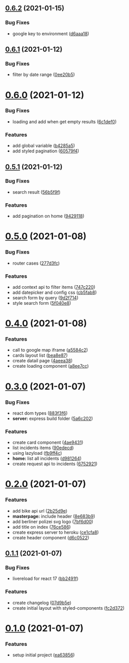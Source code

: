 ## [0.6.2](https://github.com/brunomacedo/stolen-bikes/compare/v0.6.1...v0.6.2) (2021-01-15)


### Bug Fixes

* google key to environment ([d6aaa18](https://github.com/brunomacedo/stolen-bikes/commit/d6aaa18f12b03e55615e0fe7c167862ad080206e))



## [0.6.1](https://github.com/brunomacedo/stolen-bikes/compare/v0.6.0...v0.6.1) (2021-01-12)


### Bug Fixes

* filter by date range ([0ee20b5](https://github.com/brunomacedo/stolen-bikes/commit/0ee20b5b983a1915aae02817836d9908d44faff2))



# [0.6.0](https://github.com/brunomacedo/stolen-bikes/compare/v0.5.1...v0.6.0) (2021-01-12)


### Bug Fixes

* loading and add when get empty results ([6c1def0](https://github.com/brunomacedo/stolen-bikes/commit/6c1def0e7a9c74c3a913ca8a515ef2b90609c9d9))


### Features

* add global variable ([b4285a5](https://github.com/brunomacedo/stolen-bikes/commit/b4285a50946733259947cc25e0c1307150f85380))
* add styled pagination ([60579f4](https://github.com/brunomacedo/stolen-bikes/commit/60579f4c62f63c775d8141cb292511e7fdd266f2))



## [0.5.1](https://github.com/brunomacedo/stolen-bikes/compare/v0.5.0...v0.5.1) (2021-01-12)


### Bug Fixes

* search result ([56b5f9f](https://github.com/brunomacedo/stolen-bikes/commit/56b5f9fdb0b59fa4b9c795770ba865b675870c7c))


### Features

* add pagination on home ([9429118](https://github.com/brunomacedo/stolen-bikes/commit/9429118025716f8bbbf33bb8bda4c1f7196d62d8))



# [0.5.0](https://github.com/brunomacedo/stolen-bikes/compare/v0.4.0...v0.5.0) (2021-01-08)


### Bug Fixes

* router cases ([277d3fc](https://github.com/brunomacedo/stolen-bikes/commit/277d3fc23a75e5cc7814865b141a43c5f149daa6))


### Features

* add context api to filter items ([747c220](https://github.com/brunomacedo/stolen-bikes/commit/747c2208ad381e060ffe4d3f27d41d32c4b69396))
* add datepicker and config css ([cb5fab8](https://github.com/brunomacedo/stolen-bikes/commit/cb5fab8bb8e316ce433636dcef7a1d2d50ec14d4))
* search form by query ([9d2f714](https://github.com/brunomacedo/stolen-bikes/commit/9d2f7146d16725662aac5ffe881a17ec14211b02))
* style search form ([5f040e8](https://github.com/brunomacedo/stolen-bikes/commit/5f040e83750d1475b22700c932215262e3f118b9))



# [0.4.0](https://github.com/brunomacedo/stolen-bikes/compare/v0.3.0...v0.4.0) (2021-01-08)


### Features

* call to google map iframe ([a5584c2](https://github.com/brunomacedo/stolen-bikes/commit/a5584c202cff1b5e65279d3ff73533d1f9ff97ce))
* cards layout list ([bea8e87](https://github.com/brunomacedo/stolen-bikes/commit/bea8e870abc80965f21863a5f5e18c8798c47516))
* create datail page ([4aeea38](https://github.com/brunomacedo/stolen-bikes/commit/4aeea389f5fce736550f8d19327a4a70fa2505d1))
* create loading component ([a8ee7cc](https://github.com/brunomacedo/stolen-bikes/commit/a8ee7cc36096c542415e25fa2df6354c3134de61))



# [0.3.0](https://github.com/brunomacedo/stolen-bikes/compare/v0.2.0...v0.3.0) (2021-01-07)


### Bug Fixes

* react dom types ([883f3f6](https://github.com/brunomacedo/stolen-bikes/commit/883f3f66f5e615715308d84961ed210f1a899af6))
* **server:** express build folder ([5a6c202](https://github.com/brunomacedo/stolen-bikes/commit/5a6c2025890cfbc6b676161f3000b7d4b1b36e44))


### Features

* create card component ([4ae9431](https://github.com/brunomacedo/stolen-bikes/commit/4ae943118ce63e9fac6472fc192de354522b8bef))
* list incidents items ([90edecd](https://github.com/brunomacedo/stolen-bikes/commit/90edecd7f27fa82e702f87a8db8933108cafb2a1))
* using lazyload ([fb9ff4c](https://github.com/brunomacedo/stolen-bikes/commit/fb9ff4ce5e8cb793d7a1f3900f56a2f7eeb3ce0f))
* **home:** list all incidents ([d981264](https://github.com/brunomacedo/stolen-bikes/commit/d9812644da8086ad0021f7e6a5743f5473c9322a))
* create request api to incidents ([6752921](https://github.com/brunomacedo/stolen-bikes/commit/6752921665978d622e438f23cab9ab3c7c5a01de))



# [0.2.0](https://github.com/brunomacedo/stolen-bikes/compare/v0.1.1...v0.2.0) (2021-01-07)


### Features

* add bike api url ([2b25d9e](https://github.com/brunomacedo/stolen-bikes/commit/2b25d9e493503d4af604dd8b890505fcaa6f9cce))
* **masterpage:** include header ([8e683b9](https://github.com/brunomacedo/stolen-bikes/commit/8e683b97764359036f45af364fe354c05091b5e7))
* add berliner polizei svg logo ([7bf6d00](https://github.com/brunomacedo/stolen-bikes/commit/7bf6d00d623450154bea0a08693ed10184c625ff))
* add title on index ([76ce586](https://github.com/brunomacedo/stolen-bikes/commit/76ce5867797ce48e80ff670be028985371eb5d59))
* create express server to heroku ([ce1cfa8](https://github.com/brunomacedo/stolen-bikes/commit/ce1cfa83bd66c1bb62133702eb6e8848b5a2e206))
* create header component ([d6c0522](https://github.com/brunomacedo/stolen-bikes/commit/d6c05228179e218d19269a7d2ebb6318a6fef2f6))



## [0.1.1](https://github.com/brunomacedo/stolen-bikes/compare/v0.1.0...v0.1.1) (2021-01-07)


### Bug Fixes

* livereload for react 17 ([bb2491f](https://github.com/brunomacedo/stolen-bikes/commit/bb2491f164cf426448217607bb24ae31f62bc94a))


### Features

* create changelog ([07d9b5e](https://github.com/brunomacedo/stolen-bikes/commit/07d9b5eb42d2e620df6e07d6a4ae76b6f8f246f3))
* create initial layout with styled-components ([fc2d372](https://github.com/brunomacedo/stolen-bikes/commit/fc2d37275d9cf59cfc1532a89ef1f1fa834168a8))



# [0.1.0](https://github.com/brunomacedo/stolen-bikes/compare/ea63856f8bdada9d6f7f7be51fcff6d8701c1b63...v0.1.0) (2021-01-07)


### Features

* setup initial project ([ea63856](https://github.com/brunomacedo/stolen-bikes/commit/ea63856f8bdada9d6f7f7be51fcff6d8701c1b63))



